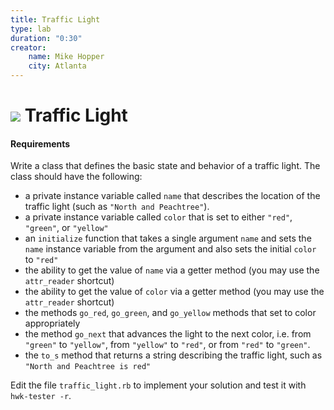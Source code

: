 ```yaml
---
title: Traffic Light
type: lab
duration: "0:30"
creator:
    name: Mike Hopper
    city: Atlanta
---
```

# ![](https://ga-dash.s3.amazonaws.com/production/assets/logo-9f88ae6c9c3871690e33280fcf557f33.png) Traffic Light

#### Requirements

Write a class that defines the basic state and behavior of a traffic light. The class should have the following:

* a private instance variable called `name` that describes the location of the traffic light (such as `"North and Peachtree"`).
* a private instance variable called `color` that is set to either `"red"`, `"green"`, or `"yellow"`
* an `initialize` function that takes a single argument `name` and sets the `name` instance variable from the argument and also sets the initial `color` to `"red"`
* the ability to get the value of `name` via a getter method (you may use the `attr_reader` shortcut)
* the ability to get the value of `color` via a getter method (you may use the `attr_reader` shortcut)
* the methods `go_red`, `go_green`, and `go_yellow` methods that set to color appropriately
* the method `go_next` that advances the light to the next color, i.e. from `"green"` to `"yellow"`, from `"yellow"` to `"red"`, or from `"red"` to `"green"`.
* the `to_s` method that returns a string describing the traffic light, such as `"North and Peachtree is red"`

Edit the file `traffic_light.rb` to implement your solution and test it with `hwk-tester -r`.
